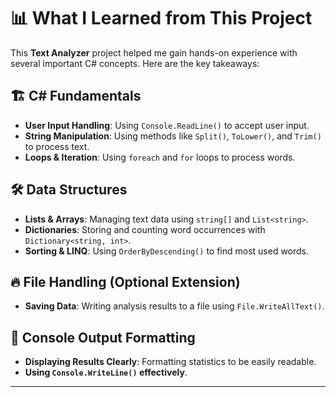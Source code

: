 # 📊 What I Learned from This Project

This **Text Analyzer** project helped me gain hands-on experience with several important C# concepts. Here are the key takeaways:

## 🏗 C# Fundamentals
- **User Input Handling**: Using `Console.ReadLine()` to accept user input.
- **String Manipulation**: Using methods like `Split()`, `ToLower()`, and `Trim()` to process text.
- **Loops & Iteration**: Using `foreach` and `for` loops to process words.

## 🛠 Data Structures
- **Lists & Arrays**: Managing text data using `string[]` and `List<string>`.
- **Dictionaries**: Storing and counting word occurrences with `Dictionary<string, int>`.
- **Sorting & LINQ**: Using `OrderByDescending()` to find most used words.

## 🔥 File Handling (Optional Extension)
- **Saving Data**: Writing analysis results to a file using `File.WriteAllText()`.

## 🚀 Console Output Formatting
- **Displaying Results Clearly**: Formatting statistics to be easily readable.
- **Using `Console.WriteLine()` effectively**.

---